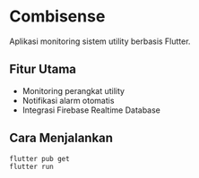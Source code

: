 # Combisense

Aplikasi monitoring sistem utility berbasis Flutter.

## Fitur Utama
- Monitoring perangkat utility 
- Notifikasi alarm otomatis
- Integrasi Firebase Realtime Database

## Cara Menjalankan
```bash
flutter pub get
flutter run
